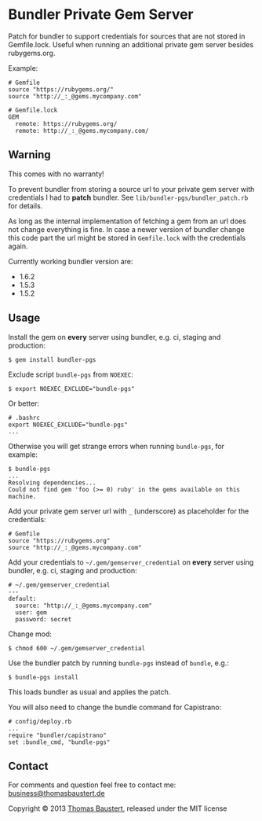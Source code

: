 # Bundler Private Gem Server

Patch for bundler to support credentials for sources that are not stored in Gemfile.lock.
Useful when running an additional private gem server besides rubygems.org.

Example:

    # Gemfile
    source "https://rubygems.org/"
    source "http://_:_@gems.mycompany.com"

    # Gemfile.lock
    GEM
      remote: https://rubygems.org/
      remote: http://_:_@gems.mycompany.com/

## Warning

This comes with no warranty!

To prevent bundler from storing a source url to your private gem server with credentials I had to **patch** bundler.
See `lib/bundler-pgs/bundler_patch.rb` for details.

As long as the internal implementation of fetching a gem from an url does not change everything is fine.
In case a newer version of bundler change this code part the url might be stored in `Gemfile.lock`
with the credentials again.

Currently working bundler version are:

* 1.6.2
* 1.5.3
* 1.5.2

## Usage

Install the gem on **every** server using bundler, e.g. ci, staging and production:

    $ gem install bundler-pgs

Exclude script `bundle-pgs` from `NOEXEC`:

    $ export NOEXEC_EXCLUDE="bundle-pgs"

Or better:

    # .bashrc
    export NOEXEC_EXCLUDE="bundle-pgs"
    ...

Otherwise you will get strange errors when running `bundle-pgs`, for example:

    $ bundle-pgs
    ...
    Resolving dependencies...
    Could not find gem 'foo (>= 0) ruby' in the gems available on this machine.

Add your private gem server url with `_` (underscore) as placeholder for the credentials:

    # Gemfile
    source "https://rubygems.org"
    source "http://_:_@gems.mycompany.com"

Add your credentials to `~/.gem/gemserver_credential` on **every** server using bundler,
e.g. ci, staging and production:

    # ~/.gem/gemserver_credential
    ---
    default:
      source: "http://_:_@gems.mycompany.com"
      user: gem
      password: secret

Change mod:

    $ chmod 600 ~/.gem/gemserver_credential

Use the bundler patch by running `bundle-pgs` instead of `bundle`, e.g.:

    $ bundle-pgs install

This loads bundler as usual and applies the patch.

You will also need to change the bundle command for Capistrano:

    # config/deploy.rb
    ...
    require "bundler/capistrano"
    set :bundle_cmd, "bundle-pgs"

## Contact

For comments and question feel free to contact me: business@thomasbaustert.de

Copyright © 2013 [Thomas Baustert](http://thomasbaustert.de), released under the MIT license

